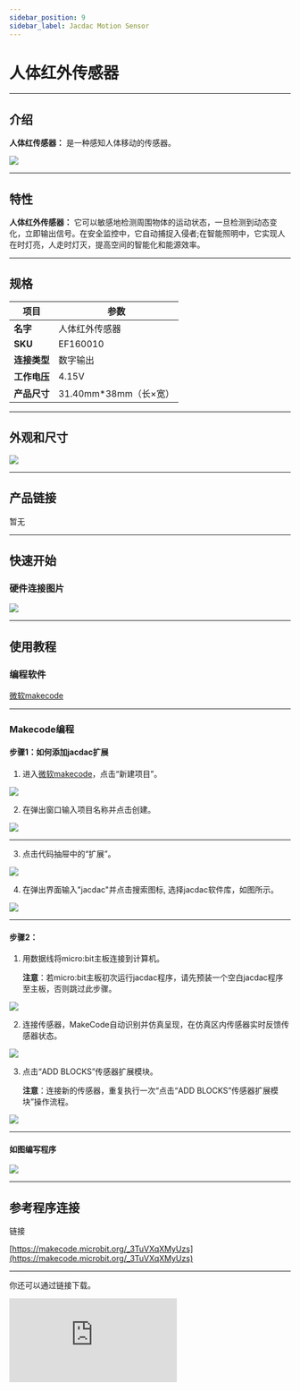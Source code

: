 ```yaml
---
sidebar_position: 9
sidebar_label: Jacdac Motion Sensor
---
```


# 人体红外传感器

---
## 介绍

**人体红传感器：** 是一种感知人体移动的传感器。

![](https://wiki-media-ef.oss-cn-hongkong.aliyuncs.com/docs/microbit/sensor/jacdac-sensors/jacdac-motion-sensor-01.png)

---
## 特性

**人体红外传感器：** 它可以敏感地检测周围物体的运动状态，一旦检测到动态变化，立即输出信号。在安全监控中，它自动捕捉入侵者;在智能照明中，它实现人在时灯亮，人走时灯灭，提高空间的智能化和能源效率。

---
## 规格
|项目|参数|
|---|---|
|**名字**|人体红外传感器|
|**SKU**|EF160010|
|**连接类型**|数字输出|
|**工作电压**|4.15V|
|**产品尺寸**|31.40mm*38mm（长×宽）|

---
## 外观和尺寸

![](https://wiki-media-ef.oss-cn-hongkong.aliyuncs.com/docs/microbit/sensor/jacdac-sensors/jacdac-motion-sensor-01.png)

---

## 产品链接
暂无

---
## 快速开始

### 硬件连接图片

![](https://wiki-media-ef.oss-cn-hongkong.aliyuncs.com/docs/microbit/sensor/jacdac-sensors/jacdac-motion-sensor-01-01.png)

---
## 使用教程
### 编程软件

[微软makecode](https://makecode.microbit.org/#)

---
### Makecode编程

#### 步骤1：如何添加jacdac扩展
1. 进入[微软makecode](https://makecode.microbit.org/#)，点击“新建项目”。

![](https://wiki-media-ef.oss-cn-hongkong.aliyuncs.com/docs/microbit/building-blocks/microbit-space-science-kit/images/microbit-space-science-kit-case01-07.png)

2. 在弹出窗口输入项目名称并点击创建。

![](https://wiki-media-ef.oss-cn-hongkong.aliyuncs.com/docs/microbit/building-blocks/microbit-space-science-kit/images/microbit-space-science-kit-case01-11.png)

---
3. 点击代码抽屉中的“扩展”。

![](https://wiki-media-ef.oss-cn-hongkong.aliyuncs.com/docs/microbit/building-blocks/microbit-space-science-kit/images/microbit-space-science-kit-case01-09.png)

4. 在弹出界面输入"jacdac"并点击搜索图标, 选择jacdac软件库，如图所示。

![](https://wiki-media-ef.oss-cn-hongkong.aliyuncs.com/docs/microbit/getting-started/microbit-jacdac-smartexploration-kit/images/Step%20Diagram/jacdac-smart-exploration-kit-3.png)

---
#### 步骤2：
1. 用数据线将micro:bit主板连接到计算机。
   
   **注意**：若micro:bit主板初次运行jacdac程序，请先预装一个空白jacdac程序至主板，否则跳过此步骤。

![](https://wiki-media-ef.oss-cn-hongkong.aliyuncs.com/docs/microbit/getting-started/microbit-jacdac-smartexploration-kit/images/Step%20Diagram/jacdac-smart-exploration-kit-5.png)

2. 连接传感器，MakeCode自动识别并仿真呈现，在仿真区内传感器实时反馈传感器状态。

![](https://wiki-media-ef.oss-cn-hongkong.aliyuncs.com/docs/microbit/getting-started/microbit-jacdac-smartexploration-kit/images/Step%20Diagram/1jacdac-smart-exploration-kit-6.png)

3. 点击“ADD BLOCKS”传感器扩展模块。
   
   **注意**：连接新的传感器，重复执行一次“点击“ADD BLOCKS”传感器扩展模块”操作流程。

![](https://wiki-media-ef.oss-cn-hongkong.aliyuncs.com/docs/microbit/getting-started/microbit-jacdac-smartexploration-kit/images/Step%20Diagram/jacdac-smart-exploration-kit-7.png)

---
#### 如图编写程序

![](https://wiki-media-ef.oss-cn-hongkong.aliyuncs.com/docs/microbit/sensor/jacdac-sensors/jacdac-motion-sensor-01-03.png)

---

## 参考程序连接

链接

[https://makecode.microbit.org/_3TuVXqXMyUzs](https://makecode.microbit.org/_3TuVXqXMyUzs)

---
你还可以通过链接下载。

<div
    style={{
        position: 'relative',
        paddingBottom: '60%',
        overflow: 'hidden',
    }}
>
    <iframe
        src="https://makecode.microbit.org/_3TuVXqXMyUzs"
        frameborder="0"
        sandbox="allow-popups allow-forms allow-scripts allow-same-origin"
        style={{
            position: 'absolute',
            width: '100%',
            height: '100%',
        }}
    />
</div>

---

## 结果
